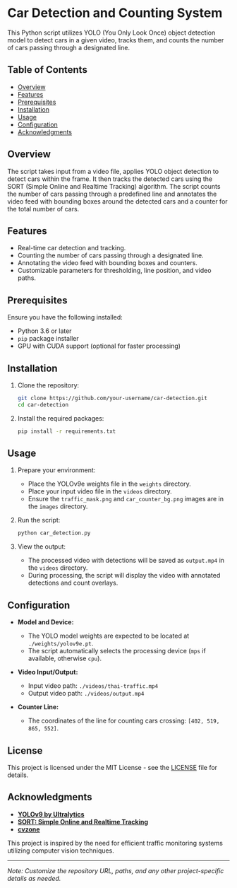 # Car Detection and Counting System

This Python script utilizes YOLO (You Only Look Once) object detection model to detect cars in a given video, tracks them, and counts the number of cars passing through a designated line.

## Table of Contents
- [Overview](#overview)
- [Features](#features)
- [Prerequisites](#prerequisites)
- [Installation](#installation)
- [Usage](#usage)
- [Configuration](#configuration)
- [Acknowledgments](#acknowledgments)

## Overview
The script takes input from a video file, applies YOLO object detection to detect cars within the frame. It then tracks the detected cars using the SORT (Simple Online and Realtime Tracking) algorithm. The script counts the number of cars passing through a predefined line and annotates the video feed with bounding boxes around the detected cars and a counter for the total number of cars.

## Features
- Real-time car detection and tracking.
- Counting the number of cars passing through a designated line.
- Annotating the video feed with bounding boxes and counters.
- Customizable parameters for thresholding, line position, and video paths.

## Prerequisites
Ensure you have the following installed:
- Python 3.6 or later
- `pip` package installer
- GPU with CUDA support (optional for faster processing)

## Installation
1. Clone the repository:
    ```bash
    git clone https://github.com/your-username/car-detection.git
    cd car-detection
    ```

2. Install the required packages:
    ```bash
    pip install -r requirements.txt
    ```

## Usage
1. Prepare your environment:
    - Place the YOLOv9e weights file in the `weights` directory.
    - Place your input video file in the `videos` directory.
    - Ensure the `traffic_mask.png` and `car_counter_bg.png` images are in the `images` directory.

2. Run the script:
    ```bash
    python car_detection.py
    ```

3. View the output:
    - The processed video with detections will be saved as `output.mp4` in the `videos` directory.
    - During processing, the script will display the video with annotated detections and count overlays.

## Configuration
- **Model and Device:**
    - The YOLO model weights are expected to be located at `./weights/yolov9e.pt`.
    - The script automatically selects the processing device (`mps` if available, otherwise `cpu`).

- **Video Input/Output:**
    - Input video path: `./videos/thai-traffic.mp4`
    - Output video path: `./videos/output.mp4`

- **Counter Line:**
    - The coordinates of the line for counting cars crossing: `[402, 519, 865, 552]`.

## License
This project is licensed under the MIT License - see the [LICENSE](LICENSE) file for details.

## Acknowledgments
- **[YOLOv9 by Ultralytics](https://github.com/WongKinYiu/yolov9)**
- **[SORT: Simple Online and Realtime Tracking](https://github.com/abewley/sort)**
- **[cvzone](https://github.com/cvzone/cvzone)**

This project is inspired by the need for efficient traffic monitoring systems utilizing computer vision techniques.

---

*Note: Customize the repository URL, paths, and any other project-specific details as needed.*